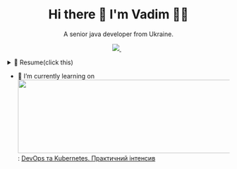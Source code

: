<h1 align='center'>
  Hi there 👋 I'm Vadim 👨‍💻
</h1>

<p align='center'>
  A senior java developer from Ukraine.
</p>

<p align='center'>
  <a href="https://www.linkedin.com/in/vadim-gavrylyuk-b42b2a1b/">
    <img src="https://img.shields.io/badge/linkedin-%230077B5.svg?&style=for-the-badge&logo=linkedin&logoColor=white" />
  </a>&nbsp;&nbsp;
</p>

<details>
  <summary>📃 Resume(click this)</summary>


## Education

- 📖 **Master's degree**\
📆 Sep 1998 - Jun 2003\
📍 **Kyiv National University of Technologies and Design (KNUTD)** - Kiev, Ukraine

- https://knutd.edu.ua/

- 📖 **Java**\
📆 May 2007 - Apr 2008\
📍 **Kurses - 1s, 2s stages: Essentials Java Language, Advanced Java Language** - Kiev, Ukraine

## Experience



- 👨‍💻 **Software Engineer**\
📆 Apr 2023 - Present\
📍 **SelfEmployed** - Austria · On-site



- 👨‍💻 **Java Software Engineer**\
📆 May 2022 - Apr 2023\
📍 **GO7 · Full-time** - Denmark · Remote



- 👨‍💻 **Java Software Engineer**\
📆 Apr 2018 - Mar 2022\
📍 **Ukrsibbank · Full-time** - Ukraine · On-site


- 👨‍💻 **Software Developer**\
📆 Jan 2017 - Mar 2018\
📍 **Turisto · Full-time** - Ukraine · On-site


- 👨‍💻 **Java Developer at DeutscheBank**\
📆 Sep 2015 - Dec 2016 · 1 yr 4 mos\
📍 **Luxoft · Full-time** - Ukraine · On-site



- 👨‍💻 **Java Software Engineer**\
📆 Oct 2014 - Sep 2015 · 1 yr\
📍 **Innovecs · Full-time** - Ukraine · On-site


- 👨‍💻 **Java Software Engineer**\
📆 Nov 2012 - Oct 2014 · 2 yrs\
📍 **Dukascopy Bank SA** - Ukraine · On-site

- and etc\

- 👨‍💻 **Java Software Engineer**\
📆 Apr 2008 - Nov 2012 · 4 yrs 7 mos\  
📍 **EPAM Systems, Luxoft, UkrSibbank, BMS Soft LLC, ProFIX** - Ukraine · On-site

</details>

- 🌱 I’m currently learning on <img width="1017" height="166" src="https://prometheus.org.ua/wp-content/uploads/2022/04/logo_yellow_blue.svg" /> :
  <a href="https://prometheus.org.ua/prometheus-plus/devops_and_kubernetes/"> DevOps та Kubernetes. Практичний інтенсив</a>
<!--
**gawadinc/gawadinc** is a ✨ _special_ ✨ repository because its `README.md` (this file) appears on your GitHub profile.

Here are some ideas to get you started:

- 🔭 I’m currently working on ...
- 🌱 I’m currently learning ...
- 👯 I’m looking to collaborate on ...
- 🤔 I’m looking for help with ...
- 💬 Ask me about ...
- 📫 How to reach me: ...
- 😄 Pronouns: ...
- ⚡ Fun fact: ...
-->

